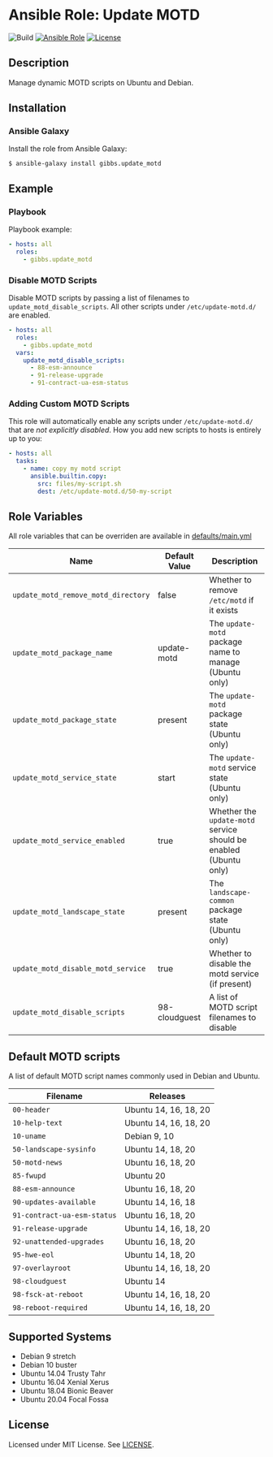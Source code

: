 # Ansible Role: Update MOTD

![Build](https://github.com/gibbs/ansible-role-update-motd/actions/workflows/test.yml/badge.svg)
[![Ansible Role](https://img.shields.io/badge/Ansible%20Role-gibbs.update__motd-blue.svg)](https://galaxy.ansible.com/gibbs/update_motd)
[![License](https://img.shields.io/badge/License-MIT-brightgreen.svg)](https://opensource.org/licenses/MIT)

## Description

Manage dynamic MOTD scripts on Ubuntu and Debian.

## Installation

### Ansible Galaxy

Install the role from Ansible Galaxy:

```shell
$ ansible-galaxy install gibbs.update_motd
```

## Example

### Playbook

Playbook example:

```yaml
- hosts: all
  roles:
    - gibbs.update_motd
```

### Disable MOTD Scripts

Disable MOTD scripts by passing a list of filenames to 
`update_motd_disable_scripts`. All other scripts under `/etc/update-motd.d/` 
are enabled.

```yaml
- hosts: all
  roles:
    - gibbs.update_motd
  vars:
    update_motd_disable_scripts:
      - 88-esm-announce
      - 91-release-upgrade
      - 91-contract-ua-esm-status
```

### Adding Custom MOTD Scripts

This role will automatically enable any scripts under `/etc/update-motd.d/` that
are *not explicitly disabled*. How you add new scripts to hosts is entirely up 
to you:

```yaml
- hosts: all
  tasks:
    - name: copy my motd script
      ansible.builtin.copy:
        src: files/my-script.sh
        dest: /etc/update-motd.d/50-my-script
```

## Role Variables

All role variables that can be overriden are available in 
[defaults/main.yml](https://github.com/gibbs/ansible-role-update-motd/blob/master/defaults/main.yml)

| Name           | Default Value | Description                                 |
| -------------- | ------------- | --------------------------------------------|
| `update_motd_remove_motd_directory` | false | Whether to remove `/etc/motd` if it exists |
| `update_motd_package_name` | update-motd | The `update-motd` package name to manage (Ubuntu only) |
| `update_motd_package_state` | present | The `update-motd` package state (Ubuntu only) |
| `update_motd_service_state` | start | The `update-motd` service state (Ubuntu only) |
| `update_motd_service_enabled` | true | Whether the `update-motd` service should be enabled (Ubuntu only) |
| `update_motd_landscape_state` | present | The `landscape-common` package state (Ubuntu only) |
| `update_motd_disable_motd_service` | true | Whether to disable the motd service (if present) |
| `update_motd_disable_scripts` | 98-cloudguest | A list of MOTD script filenames to disable |

## Default MOTD scripts

A list of default MOTD script names commonly used in Debian and Ubuntu.

| Filename                    | Releases |
| --------------------------- | -------- |
| `00-header`                 | Ubuntu 14, 16, 18, 20 |
| `10-help-text`              | Ubuntu 14, 16, 18, 20 |
| `10-uname`                  | Debian 9, 10 |
| `50-landscape-sysinfo`      | Ubuntu 14, 18, 20 |
| `50-motd-news`              | Ubuntu 16, 18, 20 |
| `85-fwupd`                  | Ubuntu 20 |
| `88-esm-announce`           | Ubuntu 16, 18, 20 |
| `90-updates-available`      | Ubuntu 14, 16, 18 |
| `91-contract-ua-esm-status` | Ubuntu 16, 18, 20 |
| `91-release-upgrade`        | Ubuntu 14, 16, 18, 20 |
| `92-unattended-upgrades`    | Ubuntu 16, 18, 20 |
| `95-hwe-eol`                | Ubuntu 14, 18, 20 |
| `97-overlayroot`            | Ubuntu 14, 16, 18, 20 |
| `98-cloudguest`             | Ubuntu 14 |
| `98-fsck-at-reboot`         | Ubuntu 14, 16, 18, 20 |
| `98-reboot-required`        | Ubuntu 14, 16, 18, 20 |

## Supported Systems

- Debian 9 stretch
- Debian 10 buster
- Ubuntu 14.04 Trusty Tahr
- Ubuntu 16.04 Xenial Xerus
- Ubuntu 18.04 Bionic Beaver
- Ubuntu 20.04 Focal Fossa

## License

Licensed under MIT License. See 
[LICENSE](https://github.com/gibbs/ansible-role-update-motd/blob/master/LICENSE).
